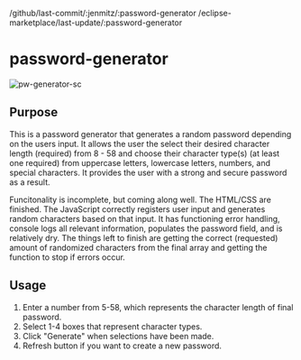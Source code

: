 /github/last-commit/:jenmitz/:password-generator
/eclipse-marketplace/last-update/:password-generator

# password-generator
![pw-generator-sc](https://user-images.githubusercontent.com/49658803/76130883-33c38580-5fc1-11ea-8180-de6c0d18f1bf.png)


## Purpose
This is a password generator that generates a random password depending on the users input. It allows the user the select their desired character length (required) from 8 - 58 and choose their character type(s) (at least one required) from uppercase letters, lowercase letters, numbers, and special characters. It provides the user with a strong and secure password as a result.

Funcitonality is incomplete, but coming along well. The HTML/CSS are finished. The JavaScript correctly registers user input and generates random characters based on that input. It has functioning error handling, console logs all relevant information, populates the password field, and is relatively dry. The things left to finish are getting the correct (requested) amount of randomized characters from the final array and getting the function to stop if errors occur.

## Usage
1. Enter a number from 5-58, which represents the character length of final password.
2. Select 1-4 boxes that represent character types.
3. Click "Generate" when selections have been made.
4. Refresh button if you want to create a new password.

